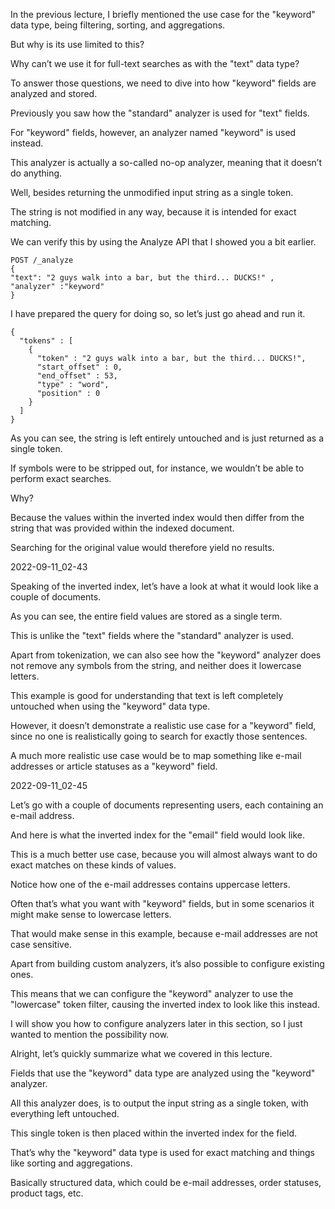 In the previous lecture, I briefly mentioned the use case for the "keyword" data type, being filtering, sorting, and aggregations.

But why is its use limited to this?

Why can’t we use it for full-text searches as with the "text" data type?

To answer those questions, we need to dive into how "keyword" fields are analyzed and stored.

Previously you saw how the "standard" analyzer is used for "text" fields.

For "keyword" fields, however, an analyzer named "keyword" is used instead.

This analyzer is actually a so-called no-op analyzer, meaning that it doesn’t do anything.

Well, besides returning the unmodified input string as a single token.

The string is not modified in any way, because it is intended for exact matching.

We can verify this by using the Analyze API that I showed you a bit earlier.

```
POST /_analyze
{
"text": "2 guys walk into a bar, but the third... DUCKS!" ,
"analyzer" :"keyword"
}

```
I have prepared the query for doing so, so let’s just go ahead and run it.

```
{
  "tokens" : [
    {
      "token" : "2 guys walk into a bar, but the third... DUCKS!",
      "start_offset" : 0,
      "end_offset" : 53,
      "type" : "word",
      "position" : 0
    }
  ]
}

```
As you can see, the string is left entirely untouched and is just returned as a single token.

If symbols were to be stripped out, for instance, we wouldn’t be able to perform exact searches.

Why?

Because the values within the inverted index would then differ from the string that was provided within the indexed document.

Searching for the original value would therefore yield no results.

2022-09-11_02-43

Speaking of the inverted index, let’s have a look at what it would look like a couple of documents.

As you can see, the entire field values are stored as a single term.

This is unlike the "text" fields where the "standard" analyzer is used.

Apart from tokenization, we can also see how the "keyword" analyzer does not remove any symbols from the string, and neither does it lowercase letters.

This example is good for understanding that text is left completely untouched when using the "keyword" data type.

However, it doesn’t demonstrate a realistic use case for a "keyword" field, since no one is realistically going to search for exactly those sentences.

A much more realistic use case would be to map something like e-mail addresses or article statuses as a "keyword" field.

2022-09-11_02-45

Let’s go with a couple of documents representing users, each containing an e-mail address.

And here is what the inverted index for the "email" field would look like.

This is a much better use case, because you will almost always want to do exact matches on these kinds of values.

Notice how one of the e-mail addresses contains uppercase letters.

Often that’s what you want with "keyword" fields, but in some scenarios it might make sense to lowercase letters.

That would make sense in this example, because e-mail addresses are not case sensitive.

Apart from building custom analyzers, it’s also possible to configure existing ones.

This means that we can configure the "keyword" analyzer to use the "lowercase" token filter, causing the inverted index to look like this instead.

I will show you how to configure analyzers later in this section, so I just wanted to mention the possibility now.

Alright, let’s quickly summarize what we covered in this lecture.

Fields that use the "keyword" data type are analyzed using the "keyword" analyzer.

All this analyzer does, is to output the input string as a single token, with everything left untouched.

This single token is then placed within the inverted index for the field.

That’s why the "keyword" data type is used for exact matching and things like sorting and aggregations.

Basically structured data, which could be e-mail addresses, order statuses, product tags, etc.

